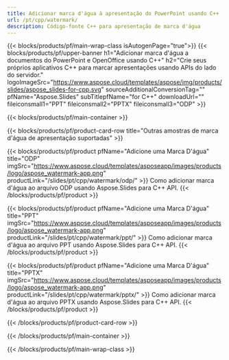 ```yaml
---
title: Adicionar marca d'água à apresentação do PowerPoint usando C++
url: /pt/cpp/watermark/
description: Código-fonte C++ para apresentação de marca d'água
---
```


{{< blocks/products/pf/main-wrap-class isAutogenPage="true">}}
{{< blocks/products/pf/upper-banner h1="Adicionar marca d'água a documentos do PowerPoint e OpenOffice usando C++" h2="Crie seus próprios aplicativos C++ para marcar apresentações usando APIs do lado do servidor." logoImageSrc="https://www.aspose.cloud/templates/aspose/img/products/slides/aspose_slides-for-cpp.svg" sourceAdditionalConversionTag="" pfName="Aspose.Slides" subTitlepfName="for C++" downloadUrl="" fileiconsmall1="PPT" fileiconsmall2="PPTX" fileiconsmall3="ODP" >}}

{{< blocks/products/pf/main-container >}}

{{< blocks/products/pf/product-card-row title="Outras amostras de marca d'água de apresentação suportadas" >}}

{{< blocks/products/pf/product pfName="Adicione uma Marca D'água" title="ODP" imgSrc="https://www.aspose.cloud/templates/asposeapp/images/products/logo/aspose_watermark-app.png" productLink="/slides/pt/cpp/watermark/odp/" >}}
Como adicionar marca d'água ao arquivo ODP usando Aspose.Slides para C++ API.
{{< /blocks/products/pf/product >}}

{{< blocks/products/pf/product pfName="Adicione uma Marca D'água" title="PPT" imgSrc="https://www.aspose.cloud/templates/asposeapp/images/products/logo/aspose_watermark-app.png" productLink="/slides/pt/cpp/watermark/ppt/" >}}
Como adicionar marca d'água ao arquivo PPT usando Aspose.Slides para C++ API.
{{< /blocks/products/pf/product >}}

{{< blocks/products/pf/product pfName="Adicione uma Marca D'água" title="PPTX" imgSrc="https://www.aspose.cloud/templates/asposeapp/images/products/logo/aspose_watermark-app.png" productLink="/slides/pt/cpp/watermark/pptx/" >}}
Como adicionar marca d'água ao arquivo PPTX usando Aspose.Slides para C++ API.
{{< /blocks/products/pf/product >}}



{{< /blocks/products/pf/product-card-row >}}

{{< /blocks/products/pf/main-container >}}
    
{{< /blocks/products/pf/main-wrap-class >}}